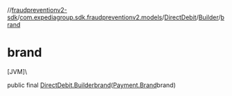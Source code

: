 //[fraudpreventionv2-sdk](../../../../index.md)/[com.expediagroup.sdk.fraudpreventionv2.models](../../index.md)/[DirectDebit](../index.md)/[Builder](index.md)/[brand](brand.md)

# brand

[JVM]\

public final [DirectDebit.Builder](index.md)[brand](brand.md)([Payment.Brand](../../-payment/-brand/index.md)brand)
